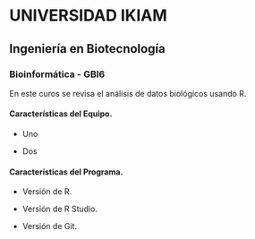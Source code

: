 # UNIVERSIDAD IKIAM
## Ingeniería en Biotecnología
### Bioinformática - GBI6


En este curos se revisa el análisis de datos biológicos usando R. 

#### Características del Equipo. 

- Uno 

- Dos 

#### Características del Programa.

- Versión de R. 

- Versión de R Studio. 

- Versión de Git. 